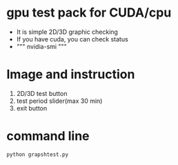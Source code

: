 # gpu test pack for CUDA/cpu
- It is simple 2D/3D graphic checking
- If you have cuda, you can check status
- """ nvidia-smi   """

# Image and instruction
1. 2D/3D test button
2. test period slider(max 30 min)
3. exit button



# command line

```
python grapshtest.py

```
